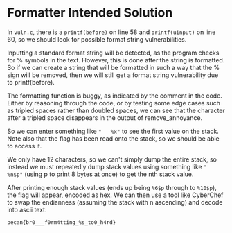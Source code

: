 # Formatter Intended Solution

In `vuln.c`, there is a `printf(before)` on line 58 and `printf(uinput)` on line 60,
so we should look for possible format string vulnerabilities.

Inputting a standard format string will be detected, as the program checks for % symbols in the text.
However, this is done after the string is formatted. So if we can create a string that will be formatted in
such a way that the % sign will be removed, then we will still get a format string vulnerability due to
printf(before).

The formatting function is buggy, as indicated by the comment in the code. Either by reasoning through the code,
or by testing some edge cases such as tripled spaces rather than doubled spaces, we can see that the character
after a tripled space disappears in the output of remove\_annoyance.

So we can enter something like `"   %x"` to see the first value on the stack. Note also that the flag has been read
onto the stack, so we should be able to access it.

We only have 12 characters, so we can't simply dump the entire stack, so instead we must repeatedly dump stack values
using something like `"   %n$p"` (using p to print 8 bytes at once) to get the nth stack value.

After printing enough stack values (ends up being `%6$p` through to `%10$p`), the flag will appear, encoded as hex.
We can then use a tool like CyberChef to swap the endianness (assuming the stack with n ascending) and decode into ascii text.

`pecan{br0___f0rm4tting_%s_to0_h4rd}`

